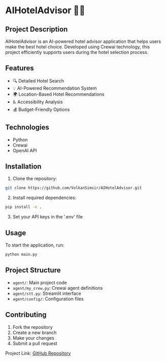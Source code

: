 # AIHotelAdvisor 🏨🤖

## Project Description

AIHotelAdvisor is an AI-powered hotel advisor application that helps users make the best hotel choice. Developed using Crewai technology, this project efficiently supports users during the hotel selection process.

## Features

- 🔍 Detailed Hotel Search
- 💡 AI-Powered Recommendation System
- 🌍 Location-Based Hotel Recommendations
- ♿ Accessibility Analysis
- 💰 Budget-Friendly Options

## Technologies

- Python
- Crewai
- OpenAI API

## Installation

1. Clone the repository:
```bash
git clone https://github.com/VolkanSimsir/AIHotelAdvisor.git
```

2. Install required dependencies:
```bash
pip install -e .
```

3. Set your API keys in the '.env' file

## Usage

To start the application, run:
```bash
python main.py
```

## Project Structure

- `agent/`: Main project code
- `agent/my_crew.py`: Crewai agent definitions
- `agent/stt.py`: Streamlit interface
- `agent/config/`: Configuration files

## Contributing

1. Fork the repository
2. Create a new branch
3. Make your changes
4. Submit a pull request

Project Link: [GitHub Repository](https://github.com/VolkanSimsir/AIHotelAdvisor.git)
